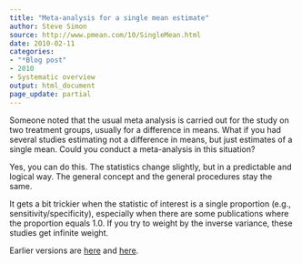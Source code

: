 ```yaml
---
title: "Meta-analysis for a single mean estimate"
author: Steve Simon
source: http://www.pmean.com/10/SingleMean.html
date: 2010-02-11
categories:
- "*Blog post"
- 2010
- Systematic overview
output: html_document
page_update: partial
---
```


Someone noted that the usual meta analysis is carried out for the study on two treatment groups, usually for a difference in means. What if you had several studies estimating not a difference in means, but just estimates of a single mean. Could you conduct a meta-analysis in this situation?

<!---More--->

Yes, you can do this. The statistics change slightly, but in a predictable and logical way. The general concept and the general procedures stay the same.

It gets a bit trickier when the statistic of interest is a single proportion (e.g., sensitivity/specificity), especially when there are some publications where the proportion equals 1.0. If you try to weight by the inverse variance, these studies get infinite weight.

Earlier versions are [here][sim1] and [here][sim2].

[sim1]: http://www.pmean.com/10/SingleMean.html
[sim2]: http://new.pmean.com/single-mean-meta-analysis/

